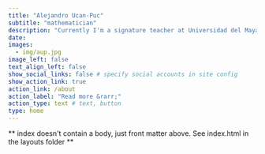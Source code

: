 ```yaml
---
title: "Alejandro Ucan-Puc"
subtitle: "mathematician"
description: "Currently I'm a signature teacher at Universidad del Mayab Anahuac."
date:
images:
  - img/aup.jpg
image_left: false
text_align_left: false
show_social_links: false # specify social accounts in site config
show_action_link: true
action_link: /about
action_label: "Read more &rarr;"
action_type: text # text, button
type: home
---
```


** index doesn't contain a body, just front matter above.
See index.html in the layouts folder **

